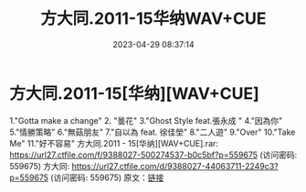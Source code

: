 ﻿---
title: 方大同.2011-15华纳WAV+CUE
date: 2023-04-29 08:37:14
categories: WAV车载音乐、镜像
tags: 华语中文
---
# 方大同.2011-15[华纳][WAV+CUE]

1."Gotta make a change"
2. "曇花"
3."Ghost Style feat.張永成 "
4."因為你"
5."情勝策略"
6."無菇朋友"
7."自以為 feat. 徐佳塋"
8."二人遊"
9."Over"
10."Take Me"
11."好不容易"
方大同.2011 - 15[华纳][WAV+CUE].rar: https://url27.ctfile.com/f/9388027-500274537-b0c5bf?p=559675
(访问密码: 559675)
方大同: https://url27.ctfile.com/d/9388027-44063711-2249c3?p=559675
(访问密码: 559675)
原文：[链接](https://blog.sina.com.cn/s/blog_1647c7e76010311np.html)